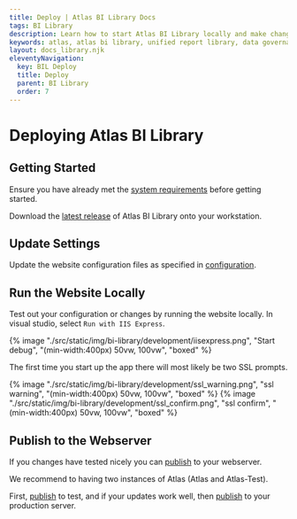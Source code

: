 ```yaml
---
title: Deploy | Atlas BI Library Docs
tags: BI Library
description: Learn how to start Atlas BI Library locally and make changes to the codebase. Settings are kept in json files.
keywords: atlas, atlas bi library, unified report library, data governance, database, deploy, running locally
layout: docs_library.njk
eleventyNavigation:
  key: BIL Deploy
  title: Deploy
  parent: BI Library
  order: 7
---
```


# Deploying Atlas BI Library

## Getting Started

Ensure you have already met the [system requirements](/docs/bi-library/deploy/requirements/) before getting started.

Download the [latest release](https://github.com/atlas-bi/atlas-bi-library/releases) of Atlas BI Library onto your workstation.

## Update Settings

Update the website configuration files as specified in [configuration](/docs/bi-library/deploy/configuration).

## Run the Website Locally

Test out your configuration or changes by running the website locally. In visual studio, select ``Run with IIS Express``.

{% image "./src/static/img/bi-library/development/iisexpress.png", "Start debug", "(min-width:400px) 50vw, 100vw", "boxed" %}

The first time you start up the app there will most likely be two SSL prompts.

{% image "./src/static/img/bi-library/development/ssl_warning.png", "ssl warning", "(min-width:400px) 50vw, 100vw", "boxed" %}
{% image "./src/static/img/bi-library/development/ssl_confirm.png", "ssl confirm", "(min-width:400px) 50vw, 100vw", "boxed" %}


## Publish to the Webserver

If you changes have tested nicely you can [publish](/docs/bi-library/deploy/publish) to your webserver.

We recommend to having two instances of Atlas (Atlas and Atlas-Test).

First, [publish](/docs/bi-library/publish) to test, and if your updates work well, then [publish](/docs/bi-library/publish) to your production server.
